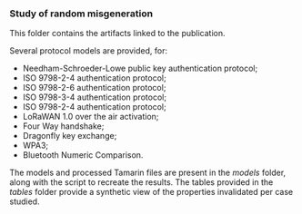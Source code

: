 ### Study of random misgeneration

This folder contains the artifacts linked to the publication.

Several protocol models are provided, for:

- Needham-Schroeder-Lowe public key authentication protocol;
- ISO 9798-2-4 authentication protocol;
- ISO 9798-2-6 authentication protocol;
- ISO 9798-3-4 authentication protocol;
- ISO 9798-2-4 authentication protocol;
- LoRaWAN 1.0 over the air activation;
- Four Way handshake;
- Dragonfly key exchange;
- WPA3;
- Bluetooth Numeric Comparison.

The models and processed Tamarin files are present in the *models* folder, along with the script to recreate the results.
The tables provided in the *tables* folder provide a synthetic view of the properties invalidated per case studied.
